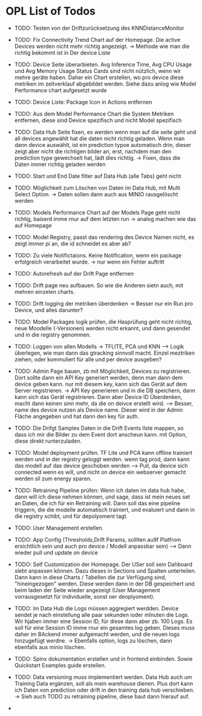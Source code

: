 # OPL List of Todos

- TODO: Testen von der Driftzurücksetzung des KNNDistanceMonitor

- TODO: Fix Connectivity Trend Chart auf der Homepage. Die active Devices werden nicht mehr richtig angezeigt. -> Methode wie man die richtig bekommt ist in Der device Liste 

- TODO: Device Seite überarbieten. Avg Inference Time, Avg CPU Usage und Avg Memory Usage Status Cards sind nicht nützlich, wenn wir mehre geräte haben. Daher ein Chart erstellen, wo pro device diese metriken im zeitverklauf abgebildet werden. Siehe dazu anlog wie Model Performance chart aufgesetzt wurde

- TODO: Device Liste: Package Icon in Actions entfernen

- TODO: Aus dem Model Performance Chart die System Metriken entfernen, diese sind Device spezifisch und nicht Model spezifisch

- TODO: Data Hub Seite fixen, es werden wenn man auf die seite geht und all devices angewählt hat die daten nicht richtig geladen. Wenn man dann device auswählt, ist ein prediction typoe automatisch drin, dieser zeigt aber nicht die richtigen bilder an, erst, nachdem man den prediction type gewechselt hat, lädt dies richtig. -> Fixen, dass die Daten immer richtig geladen werden

- TODO: Start und End Date filter auf Data Hub (alle Tabs) geht nicht

- TODO: Möglichkeit zum Löschen von Daten im Data Hub, mit Multi Select Option. -> Daten sollen dann auch aus MINIO rausgelöscht werden

- TODO: Models Performance Chart auf der Models Page geht nicht richtig, baiserd imme rnur auf dem letzten run -> analog machen wie das auf Homepage

- TODO: Model Registry, passt das rendering des Device Namen nicht, es zeigt immer pi an, die id schneidet es aber ab?

- TODO: Zu viele Notifictaions. Keine Notification, wenn ein package erfolgreich verarbeitet wurde. -> nur wenn ein Fehler auftritt

- TODO: Autorefresh auf der Drift Page entfernen

- TODO: Drift page neu aufbauen. So wie die Anderen sietn auch, mit mehren einzelen charts.

- TODO:  Drift logging der metriken überdenken -> Besser nur ein Run pro Device, und alles darunter?

- TODO: Model Packages logik prüfen, die Hasprüfung geht nicht richtig, neue Moodelle (-Versionen) werden nicht erkannt, und dann gesendet und in die registry genommen.

- TODO: Loggen von allen Modells -> TFLITE, PCA und KNN --> Logik überlegen, wie man dann das gtracking sinnvoll macht. Einzel meztriken ziehen, oder kommuliert für alle und per device ausgeben?

- TODO: Admin Page bauen, zb mit Möglichkeit, Devices zu registrieren. Dort sollte dann ein API Key generiert werden, denn man dann dem device geben kann. nur mit diesem key, kann sich das Gerät auf dem Server registrieren. -> API Key generieren und in die DB speichern, dann kann sich das Gerät registrieren. Dann aber Device ID Überdenken, macht dann keinen sinn mehr, da die on deivce erstellt wird. --> Besser, name des device nutzen als Device name. Dieser wird in der Admin Fläche angegeben und hat dann den key für auth.

- TODO: Die Drifgt Samples Daten in die Drift Events lIste mappen, so dass ich mir die Bilder zu dem Event dort anscheun kann. mit Option, diese direkt runterzuladen.

- TODO: Model deployment prüfen. TF Lite und PCA kann offline trainiert werden und in der registry geloggt werden. wenn tag prod, dann kann das modell auf das device geschoben werden --> Pull, da device sich connected wenn es will, und nicht on device ein webserver gemacht werden sll zum energy sparen.

- TODO: Retraining Pipeline prüfen: Wenn ich daten im data hub habe, dann will ich diese nehmen können, und sage, dass ist mein neues set an Daten, die ich für ein Retraining will. Dann soll das eine pipeline triggern, die die modelle automatisch trainiert, und evaluiert und dann in die registry schibt, und für depolyoment tagt.

- TODO: User Management erstellen. 


- TODO: App Config (Thresholds,Drift Params, solllten au9f Platfrom ersichtlich sein und auch pro device / Modell anpassbar sein) --> Dann wieder pull und update on device

- TODO: Self Customization der Homepage. Der USer soll sein Dahboard slebt anpassen können. Dazu dieses in Sections und Spalten unterteilen. Dann kann in diese Charts / Tabellen die zur Verfügung sind, "hineingezogen" werden. Diese werden dann in der DB gespeichert und beim laden der Seite wieder angezeigt (User Management vorrausgesetzt für individuelle, sonst oer deoplyoment).

- TODO: Im Data Hub die Logs müssen aggregiert werdden. Device sendet je nach einstellung alle paar sekunden ioder mInuten die Logs. Wir hjaben immer eine Session ID, für diese dann aber zb. 100 Logs. Es soll für eine Session ID imme rnur ein gesamtes log geben. Dieses muss daher im BAckend immer aufgemacht werden, und die neuen logs hinzugefügt werdne. -> Ebenfalls option, logs zu löschen, dann ebenfalls aus minio löschen. 

- TODO: Spinx dokumentation erstellen und in frontend einbinden. Sowie Quickstart Examples guide erstellen.

- TODO: Data versioning muss implementiert werden. Data Hub auch um Training Data ergänzen, soll als mein warehouse dienen. Plus dort kann ich Daten von prediction oder drift in den training data hub verschieben. -> Sieh auch TODO zu retraining pipeline, diese baut dann hierauf auf.

- 